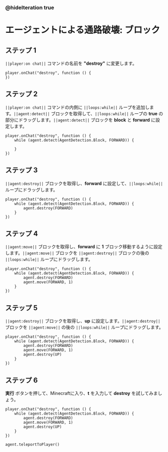 ### @hideIteration true 

# エージェントによる通路破壊: ブロック


## ステップ 1
``||player:on chat||`` コマンドの名前を **"destroy"** に変更します。

```blocks
player.onChat("destroy", function () {
})
```

## ステップ 2
``||player:on chat||`` コマンドの内側に ``||loops:while||`` ループを追加します。``||agent:detect||`` ブロックを取得して、``||loops:while||`` ループの **true** の部分にドラッグします。``||agent:detect||`` ブロックを **block** と **forward** に設定します。

```blocks
player.onChat("destroy", function () {
    while (agent.detect(AgentDetection.Block, FORWARD)) {
    	
    }
})
```

## ステップ 3
``||agent:destroy||`` ブロックを取得し、**forward** に設定して、``||loops:while||`` ループにドラッグします。

```blocks
player.onChat("destroy", function () {
    while (agent.detect(AgentDetection.Block, FORWARD)) {
        agent.destroy(FORWARD)
    }
})
```

## ステップ 4

``||agent:move||`` ブロックを取得し、**forward** に **1** ブロック移動するように設定します。``||agent:move||`` ブロックを ``||agent:destroy||`` ブロックの後の ``||loops:while||`` ループにドラッグします。

```blocks
player.onChat("destroy", function () {
    while (agent.detect(AgentDetection.Block, FORWARD)) {
        agent.destroy(FORWARD)
        agent.move(FORWARD, 1)
    }
})
```

## ステップ 5

``||agent:destroy||`` ブロックを取得し、**up** に設定します。``||agent:destroy||`` ブロックを ``||agent:move||`` の後の ``||loops:while||`` ループにドラッグします。

```blocks
player.onChat("destroy", function () {
    while (agent.detect(AgentDetection.Block, FORWARD)) {
        agent.destroy(FORWARD)
        agent.move(FORWARD, 1)
        agent.destroy(UP)
    }
})
```

## ステップ 6

**実行** ボタンを押して、Minecraftに入り、**t** を入力して **destroy** を試してみましょう。

```blocks
player.onChat("destroy", function () { 
    while (agent.detect(AgentDetection.Block, FORWARD)) { 
        agent.destroy(FORWARD) 
        agent.move(FORWARD, 1) 
        agent.destroy(UP) 
    } 
})
```

```ghost
agent.teleportToPlayer()
```